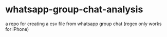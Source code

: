 # whatsapp-group-chat-analysis
a repo for creating a csv file from whatsapp group chat (regex only works for iPhone)
